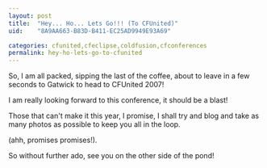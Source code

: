 ```yaml
---
layout: post
title:  "Hey... Ho... Lets Go!!! (To CFUnited)"
uid:	"8A9AA663-B83D-B411-EC25AD9949E93A69"

categories: cfunited,cfeclipse,coldfusion,cfconferences
permalink: hey-ho-lets-go-to-cfunited
---
```

So, I am all packed, sipping the last of the coffee, about to leave in a few seconds to Gatwick to head to CFUnited 2007!

I am really looking forward to this conference, it should be a blast! 

Those that can't make it this year, I promise, I shall try and blog and take as many photos as possible to keep you all in the loop.

(ahh, promises promises!).

So without further ado, see you on the other side of the pond!